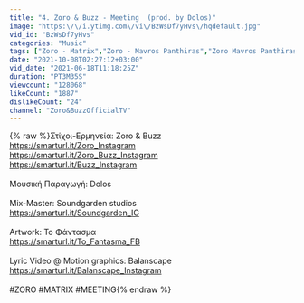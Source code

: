 ```yaml
---
title: "4. Zoro & Buzz - Meeting  (prod. by Dolos)"
image: "https:\/\/i.ytimg.com\/vi\/BzWsDf7yHvs\/hqdefault.jpg"
vid_id: "BzWsDf7yHvs"
categories: "Music"
tags: ["Zoro - Matrix","Zoro - Mavros Panthiras","Zoro Mavros Panthiras"]
date: "2021-10-08T02:27:12+03:00"
vid_date: "2021-06-18T11:18:25Z"
duration: "PT3M35S"
viewcount: "128068"
likeCount: "1887"
dislikeCount: "24"
channel: "Zoro&BuzzOfficialTV"
---
```

{% raw %}Στίχοι-Ερμηνεία: Zoro &amp; Buzz<br /><a rel="nofollow" target="blank" href="https://smarturl.it/Zoro_Instagram">https://smarturl.it/Zoro_Instagram</a><br /><a rel="nofollow" target="blank" href="https://smarturl.it/Zoro_Buzz_Instagram">https://smarturl.it/Zoro_Buzz_Instagram</a><br /><a rel="nofollow" target="blank" href="https://smarturl.it/Buzz_Instagram">https://smarturl.it/Buzz_Instagram</a><br /><br />Μουσική Παραγωγή: Dolos<br /><br />Mix-Master: Soundgarden studios<br /><a rel="nofollow" target="blank" href="https://smarturl.it/Soundgarden_IG">https://smarturl.it/Soundgarden_IG</a><br /><br />Artwork: Το Φάντασμα <br /><a rel="nofollow" target="blank" href="https://smarturl.it/To_Fantasma_FB">https://smarturl.it/To_Fantasma_FB</a><br /><br />Lyric Video @ Motion graphics: Balanscape<br /><a rel="nofollow" target="blank" href="https://smarturl.it/Balanscape_Instagram">https://smarturl.it/Balanscape_Instagram</a><br /><br />#ZORO #MATRIX #MEETING{% endraw %}
